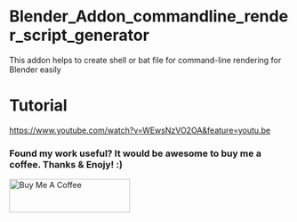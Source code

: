 # Blender_Addon_commandline_render_script_generator
This addon helps to create shell or bat file for command-line rendering for Blender easily

# Tutorial
https://www.youtube.com/watch?v=WEwsNzVO2OA&feature=youtu.be


### Found my work useful? It would be awesome to buy me a coffee. Thanks & Enojy! :)

<a href="https://www.buymeacoffee.com/fahadp" target="_blank"><img src="https://cdn.buymeacoffee.com/buttons/v2/default-yellow.png" alt="Buy Me A Coffee" style="height: 60px !important;width: 217px !important;" ></a>

